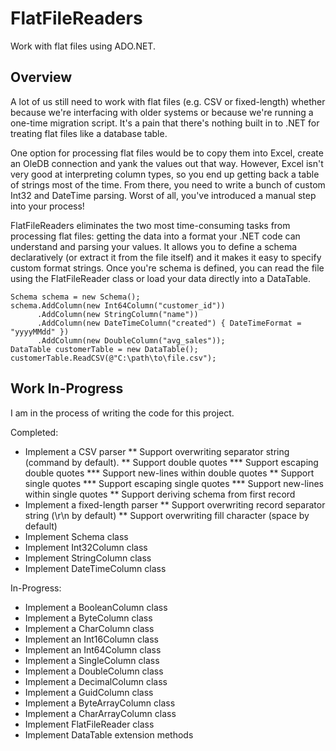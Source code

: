 # FlatFileReaders

Work with flat files using ADO.NET.

## Overview
A lot of us still need to work with flat files (e.g. CSV or fixed-length) whether because we're interfacing with older systems or because we're running a one-time migration script. It's a pain that there's nothing built in to .NET for treating flat files like a database table.

One option for processing flat files would be to copy them into Excel, create an OleDB connection and yank the values out that way. However, Excel isn't very good at interpreting column types, so you end up getting back a table of strings most of the time. From there, you need to write a bunch of custom Int32 and DateTime parsing. Worst of all, you've introduced a manual step into your process!

FlatFileReaders eliminates the two most time-consuming tasks from processing flat files: getting the data into a format your .NET code can understand and parsing your values. It allows you to define a schema declaratively (or extract it from the file itself) and it makes it easy to specify custom format strings. Once you're schema is defined, you can read the file using the FlatFileReader class or load your data directly into a DataTable.

    Schema schema = new Schema();
    schema.AddColumn(new Int64Column("customer_id"))
          .AddColumn(new StringColumn("name"))
          .AddColumn(new DateTimeColumn("created") { DateTimeFormat = "yyyyMMdd" })
          .AddColumn(new DoubleColumn("avg_sales"));
    DataTable customerTable = new DataTable();
    customerTable.ReadCSV(@"C:\path\to\file.csv");
    
## Work In-Progress
I am in the process of writing the code for this project.

Completed:
* Implement a CSV parser
** Support overwriting separator string (command by default).
** Support double quotes
*** Support escaping double quotes
*** Support new-lines within double quotes
** Support single quotes
*** Support escaping single quotes
*** Support new-lines within single quotes
** Support deriving schema from first record
* Implement a fixed-length parser
** Support overwriting record separator string (\r\n by default)
** Support overwriting fill character (space by default)
* Implement Schema class
* Implement Int32Column class
* Implement StringColumn class
* Implement DateTimeColumn class

In-Progress:
* Implement a BooleanColumn class
* Implement a ByteColumn class
* Implement a CharColumn class
* Implement an Int16Column class
* Implement an Int64Column class
* Implement a SingleColumn class
* Implement a DoubleColumn class
* Implement a DecimalColumn class
* Implement a GuidColumn class
* Implement a ByteArrayColumn class
* Implement a CharArrayColumn class
* Implement FlatFileReader class
* Implement DataTable extension methods
